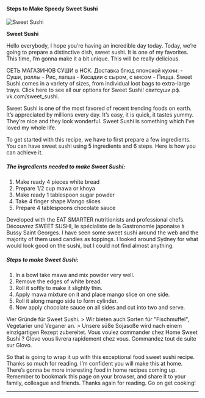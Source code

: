             

#### Steps to Make Speedy Sweet Sushi

![Sweet Sushi](https://img-global.cpcdn.com/recipes/20f4fa497ba26b27/751x532cq70/sweet-sushi-recipe-main-photo.jpg)

**Sweet Sushi**

Hello everybody, I hope you’re having an incredible day today. Today, we’re going to prepare a distinctive dish, sweet sushi. It is one of my favorites. This time, I’m gonna make it a bit unique. This will be really delicious.

СЕТЬ МАГАЗИНОВ СУШИ в НСК. Доставка блюд японской кухни: - Суши, роллы - Рис, лапша - Кесадии с сыром, с мясом - Пицца. Sweet Sushi comes in a variety of sizes, from individual loot bags to extra-large trays. Click here to see all our options for Sweet Sushi! свитсуши.рф. vk.com/sweet\_sushi.

Sweet Sushi is one of the most favored of recent trending foods on earth. It’s appreciated by millions every day. It’s easy, it is quick, it tastes yummy. They’re nice and they look wonderful. Sweet Sushi is something which I’ve loved my whole life.

To get started with this recipe, we have to first prepare a few ingredients. You can have sweet sushi using 5 ingredients and 6 steps. Here is how you can achieve it.

##### The ingredients needed to make Sweet Sushi:

1.  Make ready 4 pieces white bread
2.  Prepare 1/2 cup mawa or khoya
3.  Make ready 1 tablespoon sugar powder
4.  Take 4 finger shape Mango slices
5.  Prepare 4 tablespoons chocolate sauce

Developed with the EAT SMARTER nutritionists and professional chefs. Découvrez SWEET SUSHI, le spécialiste de la Gastronomie japonaise à Bussy Saint Georges. I have seen some sweet sushi around the web and the majority of them used candies as toppings. I looked around Sydney for what would look good on the sushi, but I could not find almost anything.

##### Steps to make Sweet Sushi:

1.  In a bowl take mawa and mix powder very well.
2.  Remove the edges of white bread.
3.  Roll it softly to make it slightly thin.
4.  Apply mawa mixture on it and place mango slice on one side.
5.  Roll it along mango side to form cylinder.
6.  Now apply chocolate sauce on all sides and cut into two and serve.

Vier Gründe für Sweet Sushi. > Wir bieten auch Sorten für "Fischmuffel", Vegetarier und Veganer an. > Unsere süße Sojasoße wird nach einem einzigartigen Rezept zubereitet. Vous voulez commander chez Home Sweet Sushi ? Glovo vous livrera rapidement chez vous. Commandez tout de suite sur Glovo.

So that is going to wrap it up with this exceptional food sweet sushi recipe. Thanks so much for reading. I’m confident you will make this at home. There’s gonna be more interesting food in home recipes coming up. Remember to bookmark this page on your browser, and share it to your family, colleague and friends. Thanks again for reading. Go on get cooking!

* * *